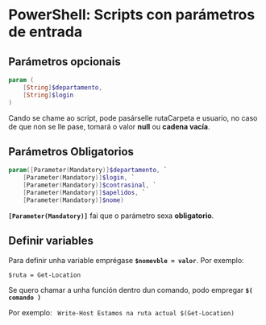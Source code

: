 # PowerShell: Scripts con parámetros de entrada

## Parámetros opcionais

```powershell
param (
    [String]$departamento,
    [String]$login
)
``` 

Cando se chame ao script, pode pasárselle rutaCarpeta e usuario, no caso de que non se lle pase, tomará o valor **null** ou **cadena vacía**.

## Parámetros Obligatorios

```powershell
param([Parameter(Mandatory)]$departamento, `
    [Parameter(Mandatory)]$login, `
    [Parameter(Mandatory)]$contrasinal, `
    [Parameter(Mandatory)]$apelidos, `
    [Parameter(Mandatory)]$nome)
``` 

**`[Parameter(Mandatory)]`** fai que o parámetro sexa **obligatorio**.

## Definir variables

Para definir unha variable emprégase  **`$nomevble = valor`**. Por exemplo:

`$ruta = Get-Location`

Se quero chamar a unha función dentro dun comando, podo empregar **`$( comando )`**

Por exemplo:
 ` Write-Host Estamos na ruta actual $(Get-Location)`